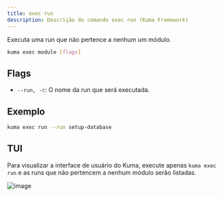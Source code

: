 ```yaml
---
title: exec run
description: Descrição do comando exec run (Kuma Framework)
---
```


Executa uma run que não pertence a nenhum um módulo.


```bash
kuma exec module [flags]
```

## Flags
- `--run, -r`: O nome da run que será executada.

## Exemplo

```bash
kuma exec run --run setup-database 
```

## TUI

Para visualizar a interface de usuário do Kuma, execute apenas `kuma exec run` e as runs que não pertencem a nenhum módulo serão listadas.

![image](https://github.com/user-attachments/assets/e1daa12e-ca28-40ca-971d-6f6262a39669)